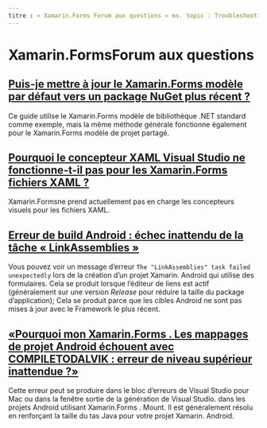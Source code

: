 ```yaml
---
titre : « Xamarin.Forms Forum aux questions » ms. topic : Troubleshooting ms. Prod : xamarin ms. AssetID : 89364175-53BA-4A09-B3E2-44AC67DD971C ms. Technology : xamarin-Forms Author : davidbritch ms. Author : dabritch ms. Date : 04/25/2017 No-Loc : [ Xamarin.Forms , Xamarin.Essentials ]
---
```


# <a name="xamarinforms-frequently-asked-questions"></a>Xamarin.FormsForum aux questions

## <a name="can-i-update-the-xamarinforms-default-template-to-a-newer-nuget-packageupdate-forms-templatemd"></a>[Puis-je mettre à jour le Xamarin.Forms modèle par défaut vers un package NuGet plus récent ?](update-forms-template.md)
Ce guide utilise le Xamarin.Forms modèle de bibliothèque .NET standard comme exemple, mais la même méthode générale fonctionne également pour le Xamarin.Forms modèle de projet partagé.

## <a name="why-doesnt-the-visual-studio-xaml-designer-work-for-xamarinforms-xaml-filesforms-xaml-designermd"></a>[Pourquoi le concepteur XAML Visual Studio ne fonctionne-t-il pas pour les Xamarin.Forms fichiers XAML ?](forms-xaml-designer.md)
Xamarin.Formsne prend actuellement pas en charge les concepteurs visuels pour les fichiers XAML.

## <a name="android-build-error-the-linkassemblies-task-failed-unexpectedly"></a>[Erreur de build Android : échec inattendu de la tâche « LinkAssemblies »](android-linkassemblies-error.md)
Vous pouvez voir un message d’erreur `The "LinkAssemblies" task failed unexpectedly` lors de la création d’un projet Xamarin. Android qui utilise des formulaires. Cela se produit lorsque l’éditeur de liens est actif (généralement sur une version *Release* pour réduire la taille du package d’application); Cela se produit parce que les cibles Android ne sont pas mises à jour avec le Framework le plus récent. 

## <a name="why-does-my-xamarinformsmaps-android-project-fail-with-compiletodalvik--unexpected-top-level-errormaps-compiletodalvik-errormd"></a>[«Pourquoi mon Xamarin.Forms . Les mappages de projet Android échouent avec COMPILETODALVIK : erreur de niveau supérieur inattendue ?»](maps-compiletodalvik-error.md)
Cette erreur peut se produire dans le bloc d’erreurs de Visual Studio pour Mac ou dans la fenêtre sortie de la génération de Visual Studio. dans les projets Android utilisant Xamarin.Forms . Mount. Il est généralement résolu en renforçant la taille du tas Java pour votre projet Xamarin. Android.
